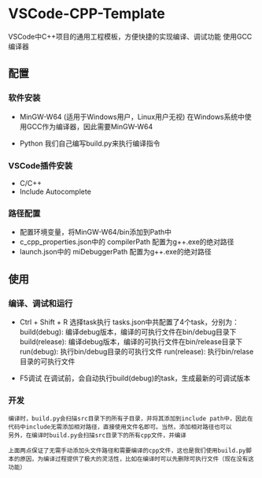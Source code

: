 # VSCode-CPP-Template
VSCode中C++项目的通用工程模板，方便快捷的实现编译、调试功能
使用GCC编译器

## 配置
### 软件安装
* MinGW-W64 (适用于Windows用户，Linux用户无视)
    在Windows系统中使用GCC作为编译器，因此需要MinGW-W64

* Python
    我们自己编写build.py来执行编译指令

### VSCode插件安装
* C/C++
* Include Autocomplete

### 路径配置
* 配置环境变量，将MinGW-W64/bin添加到Path中
* c_cpp_properties.json中的 compilerPath 配置为g++.exe的绝对路径
* launch.json中的 miDebuggerPath 配置为g++.exe的绝对路径


## 使用
### 编译、调试和运行
* Ctrl + Shift + R 选择task执行
    tasks.json中共配置了4个task，分别为：
        build(debug):   编译debug版本，编译的可执行文件在bin/debug目录下 
        build(release): 编译debug版本，编译的可执行文件在bin/release目录下 
        run(debug):     执行bin/debug目录的可执行文件
        run(release):   执行bin/relase目录的可执行文件

* F5调试
    在调试前，会自动执行build(debug)的task，生成最新的可调试版本

### 开发
    编译时，build.py会扫描src目录下的所有子目录，并将其添加到include path中，因此在代码中include无需添加相对路径，直接使用文件名即可。当然，添加相对路径也可以
    另外，在编译时build.py会扫描src目录下的所有cpp文件，并编译

    上面两点保证了无需手动添加头文件路径和需要编译的cpp文件，这也是我们使用build.py脚本的原因，为编译过程提供了极大的灵活性，比如在编译时可以先删除可执行文件（现在没有这功能）

